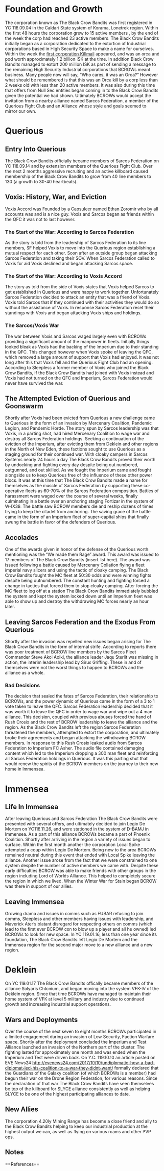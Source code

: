 <!-- TITLE: Corp History -->
<!-- SUBTITLE: The Complete History of The Black Crow Bandits -->

# Foundation and Growth
The corporation known as The Black Crow Bandits was first registered in YC 118.09.04 in the Caldari State system of Korama, Lonetrek region. Within the first 48 hours the corporation grew to 15 active members , by the end of the week the corp had reached 23 active members. The Black Crow Bandits initially began as a corporation dedicated to the extortion of  Industrial corporations based in High Security Space to make a name for ourselves. Within the week the [first corporation Killmail](https://zkillboard.com/kill/56013030/) appeared, and was an orca and pod worth approximately 1.2 billion ISK at the time. In addition Black Crow Bandits managed to extort 200 million ISK as part of sending a message to the remaining High Security Industrial corporations that BCROWs meant business. Many people now will say, “Who cares, it was an Orca?” However what should be remembered is that this was an Orca kill by a corp less than 2 weeks old with less than 20 active members.
It was also during this time that offers from Null Sec entities began coming in to the Black Crow Bandits given the potential we had shown. Ultimately BCROWs would accept the invitation from a nearby alliance named Sarcos Federation, a member of the Querious Fight Club and an Alliance whose style and goals seemed to mirror our own.

# Querious
## Entry Into Querious
The Black Crow Bandits officially became members of Sarcos Federation on YC 118.09.14 and by extension members of the Querious Fight Club. Over the next 2 months aggressive recruiting and an active killboard caused membership of the Black Crow Bandits to grow from 40 line members to 130 (a growth to 30-40 heartbeats).
## Voxis: History, War, and Eviction
Voxis Accord was Founded by a Capsuleer named Ethan Zoromir who by all accounts was and is a nice guy. Voxis and Sarcos began as friends within the QFC it was not to last however.
### The Start of the War: According to Sarcos Federation
As the story is told from the leadership of Sarcos Federation to its line members, SF helped Voxis to move into the Querious region establishing a mutual respect for each other. Soon after an outside group began attacking Sarcos Federation and taking their SOV. When Sarcos Federation called to Voxis for aid Voxis declined and began attacking Sarcos space.
### The Start of the War: According to Voxis Accord
The story as told from the side of Voxis states that Voxis helped Sarcos to get established in Querious and were happy to work together. Unfortunately Sarcos Federation decided to attack an entity that was a friend of Voxis. Voxis told Sarcos that if they continued with their activities they would do so without the assistance of Voxis. In response Sarcos Federation reset their standings with Voxis and began attacking Voxis ships and holdings.
### The Sarcos/Voxis War
The war between Voxis and Sarcos waged largely even with BCROWs providing a significant amount of the manpower in fleets. Initially things looked bleak as Voxis had the backing of the Imperium due to their standing in the QFC. This changed however when Voxis spoke of leaving the QFC, which removed a large amount of support that Voxis had enjoyed. It was not long after this that Voxis fell and the Querious Fight Club had an opening.
According to Sleepless a former member of Voxis who joined the Black Crow Bandits, if the Black Crow Bandits had joined with Voxis instead and Voxis had not turned on the QFC and Imperium, Sarcos Federation would never have survived the war.
## The Attempted Eviction of Querious and Goonswarm
Shortly after Voxis had been evicted from Querious a new challenge came to Querious in the form of an invasion by Mercenary Coalition, Pandemic Legion, and Pandemic Horde. The story spun by Sarcos leadership was that Voxis, in a parting shot, had hired Mercenary Coalition to wage war and destroy all Sarcos Federation holdings. Seeking a continuation of the eviction of the Imperium, after evicting them from Deklein and other regions in the North of New Eden, these factions sought to use Querious as a staging ground for their continued war. With cloaky campers in Sarcos Systems nearly 24 hours a day The Black Crow Bandits proved their worth by undocking and fighting every day despite being out numbered, outgunned, and out skilled. As we fought the Imperium came and fought alongside us to keep Querious free of the influence of these other power blocs. It was at this time that The Black Crow Bandits made a name for themselves as the muscle of Sarcos Federation by supporting these co-operative fleets as 60-70% of the Sarcos Federation composition. Battles of harassment were waged over the course of several weeks, finally culminating in a battle over an anchoring staging Fortizar in the system of W-IX39. The battle saw BCROW members die and reship dozens of times trying to keep the citadel from anchoring. The saving grace of the battle came in the form of an Imperium fleet of super-capital ships that finally swung the battle in favor of the defenders of Querious.
## Accolades
One of the awards given in honor of the defense of the Querious worth mentioning was the “We made them Rage” award. This award was issued to 17 members of The Black Crow Bandits (insert list here). The award was issued following a battle caused by Mercenary Collation flying a fleet imperial navy slicers and using the tactic of cloaky camping. The Black Crow Bandits fought the MC fleet at 50:30 odds and were winning fights despite being outnumbered. The constant hunting and fighting forced a change in tactics that forced them to stop cloaky camping. After forcing the MC fleet to log off at a station The Black Crow Bandits immediately bubbled the system and kept the system locked down until an Imperium fleet was able to show up and destroy the withdrawing MC forces nearly an hour later.
## Leaving Sarcos Federation and the Exodus From Querious
Shortly after the invasion was repelled new issues began arising for The Black Crow Bandits in the form of internal strife. According to reports there was poor treatment of BCROW line members by the Sarcos Fleet Commander Steve Akoi Aoiki, the alliance leader Jaqu Sterlit was missing in action, the interim leadership lead by Sirus Griffing. These in and of themselves were not the worst things to happen to BCROWs and the alliance as a whole.
### Bad Decisions
The decision that sealed the fates of Sarcos Federation, their relationship to BCROWs, and the power dynamic of Querious came in the form of a 3 to 1 vote taken to leave the QFC. Sarcos Federation leadership decided that it was worth it to leave the QFC in order to wage war and wipe out a 4 man alliance. This decision, coupled with previous abuses forced the hand of Rush Crosix and the rest of BCROW leadership to leave the alliance and the region.
As the Black Crow Bandits left the region Sarcos Federation threatened the members, attempted to extort the corporation, and ultimately broke their agreements and began attacking the withdrawing BCROW members. In response to this Rush Crosix leaked audio from Sarcos Federation to Imperium FC Asher. The audio file contained damaging content which led to the Imperium dropping a 300 man fleet and reinforcing all Sarcos Federation holdings in Querious. It was this parting shot that would renew the spirits of the BCROW members on the journey to their new home in Immensea.

# Immensea
## Life In Immensea
After leaving Querious and Sarcos Federation The Black Crow Bandits were presented with several offers, and ultimately decided to join Legio De Mortem on YC118.11.26, and were stationed in the system of D-BAMJ in Immensea. As a part of this alliance BCROWs became a part of Phoenix Coalition. Shortly after arriving in the region a variety of issues began to surface. Within the first month another the corporation Local Spike attempted a coup within Legio De Mortem. Being new to the area BCROWs remained neutral during this event that ended with Local Spike leaving the alliance. Another issue arose from the fact that we were constrained to one system despite the number of active members we came with.
Despite these early difficulties BCROW was able to make friends with other groups in the region including Lord of Worlds Alliance. This helped to completely secure the region in which we lived. When the Winter War for Stain began BCROW was there in support of our allies.

## Leaving Immensea
Growing drama and issues in comms such as FUBAR refusing to join comms, Sleepless and other members having issues with leadership, and Maverick Ater’s blatant disregard for respecting others on comms (which lead to the first ever BCROW con to blow up a player and all he owned) led BCROWs to look for new space. In YC 119.01.16, less than one year since its foundation, The Black Crow Bandits left Legio De Mortem and the Immensea region for the second major move to a new alliance and a new region.
# Deklein
On YC 119.01.17 The Black Crow Bandits offically became members of the alliance Solyaris Chtonium, and began moving into the system VFK-IV of the Deklein region. Since that time BCROWs have managed to maintain their home system of VFK at level 5 military and industry due to continued growth and increasing industrial support operations.
## Wars and Deployments
Over the course of the next seven to eight months BCROWs participated in a limited engagement during an invasion of Low Security, Faction Warfare space. Shortly after the deployment concluded the Imperium and Test Alliance launched an invasion of the Northern part of the cluster. The fighting lasted for approximately one month and was ended when the Imperium and Test were driven back.
On Y.C. 119.10.10 an article posted on EVE News24 http://evenews24.com/2017/10/10/undiplomatic-how-a-bad-diplomat-led-his-coalition-to-a-war-they-didnt-want/ formally declared that the Guardians of the Galaxy coalition (of which BCROWs is a member) had begun their war on the Drone Region Federation, for various reasons. Since the declaration of that war The Black Crow Bandits have seen themselves be top of the killboard for SLYCE alliance consistently as well as helping SLYCE to be one of the highest participating alliances to date.
## New Allies
The corporation 4.20ly Mining Range has become a close friend and ally to the Black Crow Bandits helping to keep our industrial production at the highest output we can, as well as flying on various roams and other PVP ops.

## Notes
==References==
